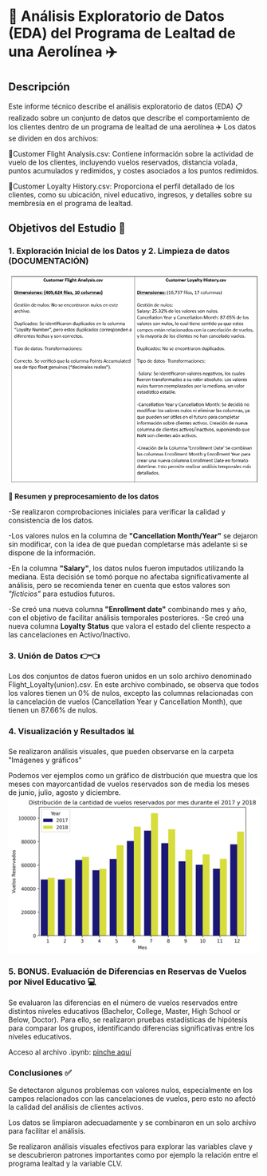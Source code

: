 # 🔎 Análisis Exploratorio de Datos (EDA) del Programa de Lealtad de una Aerolínea ✈️
## Descripción
Este informe técnico describe el análisis exploratorio de datos (EDA) 📋 realizado sobre un conjunto de datos que describe el comportamiento de los clientes dentro de un programa de lealtad de una aerolínea ✈️ Los datos se dividen en dos archivos:

📄Customer Flight Analysis.csv: Contiene información sobre la actividad de vuelo de los clientes, incluyendo vuelos reservados, distancia volada, puntos acumulados y redimidos, y costes asociados a los puntos redimidos.

📄Customer Loyalty History.csv: Proporciona el perfil detallado de los clientes, como su ubicación, nivel educativo, ingresos, y detalles sobre su membresía en el programa de lealtad.

## Objetivos del Estudio 📝

### 1. Exploración Inicial de los Datos y 2. Limpieza de datos (DOCUMENTACIÓN)
![image](Imágenes%20y%20gráficas/parte_documentacion.png)

**🧹 Resumen y preprocesamiento de los datos**

-Se realizaron comprobaciones iniciales para verificar la calidad y consistencia de los datos.

-Los valores nulos en la columna de **"Cancellation Month/Year"** se dejaron sin modificar, con la idea de que puedan completarse más adelante si se dispone de la información.

-En la columna **"Salary"**, los datos nulos fueron imputados utilizando la mediana. Esta decisión se tomó porque no afectaba significativamente al análisis, pero se recomienda tener en cuenta que estos valores son _"ficticios"_ para estudios futuros.

-Se creó una nueva columna **"Enrollment date"** combinando mes y año, con el objetivo de facilitar análisis temporales posteriores.
-Se creó una nueva columna **Loyalty Status** que valora el estado del cliente respecto a las cancelaciones en Activo/Inactivo.

### 3. Unión de Datos 👉👈
Los dos conjuntos de datos fueron unidos en un solo archivo denominado Flight_Loyalty(union).csv.
En este archivo combinado, se observa que todos los valores tienen un 0% de nulos, excepto las columnas relacionadas con la cancelación de vuelos (Cancellation Year y Cancellation Month), que tienen un 87.66% de nulos.

### 4. Visualización y Resultados 📊
Se realizaron análisis visuales, que pueden observarse en la carpeta "Imágenes y gráficos"

Podemos ver ejemplos como un gráfico de distrbución que muestra que los meses con mayorcantidad de vuelos reservados son de media los meses de junio, julio, agosto y diciembre.
![image](Imágenes%20y%20gráficas/Distribución%20de%20la%20cantidad%20de%20vuelos%20reservados%20por%20mes%20durante%20el%202017%20y%202018.jpg)

### 5. BONUS. Evaluación de Diferencias en Reservas de Vuelos por Nivel Educativo 💻
Se evaluaron las diferencias en el número de vuelos reservados entre distintos niveles educativos (Bachelor, College, Master, High School or Below, Doctor). Para ello, se realizaron pruebas estadísticas de hipótesis para comparar los grupos, identificando diferencias significativas entre los niveles educativos.

Acceso al archivo .ipynb: [pinche aquí](https://github.com/Adalab/bda-modulo-3-evaluacion-final-isamanero/blob/main/EDA.ipynb)

### Conclusiones ✅

Se detectaron algunos problemas con valores nulos, especialmente en los campos relacionados con las cancelaciones de vuelos, pero esto no afectó la calidad del análisis de clientes activos.

Los datos se limpiaron adecuadamente y se combinaron en un solo archivo para facilitar el análisis.

Se realizaron análisis visuales efectivos para explorar las variables clave y se descubrieron patrones importantes como por ejemplo la relación entre el programa lealtad y la variable CLV.


